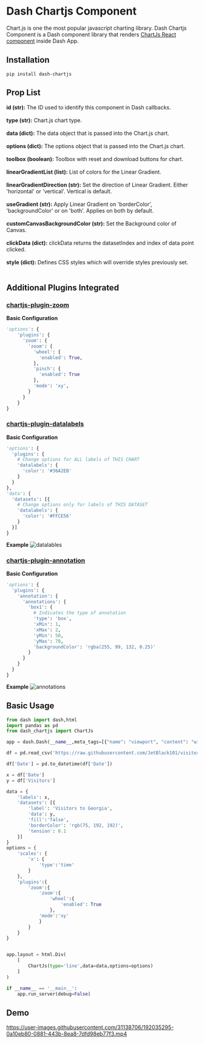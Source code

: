 # Dash Chartjs Component

Chart.js is one the most popular javascript charting library. 
Dash Chartjs Component is a Dash component library that renders [ChartJs React component](https://react-chartjs-2.js.org/) inside Dash App.

## Installation

```
pip install dash-chartjs
```

## Prop List
    
**id (str):** The ID used to identify this component in Dash callbacks.<br><br>
**type (str):** Chart.js chart type.<br><br>
**data (dict):** The data object that is passed into the Chart.js chart.<br><br>
**options (dict):** The options object that is passed into the Chart.js chart.<br><br>
**toolbox (boolean):** Toolbox with reset and download buttons for chart.<br><br>
**linearGradientList (list):** List of colors for the Linear Gradient.<br><br>
**linearGradientDirection (str):** Set the direction of Linear Gradient. Either 'horizontal' or 'vertical'. Vertical is default.<br><br>
**useGradient (str):** Apply Linear Gradient on 'borderColor', 'backgroundColor' or on 'both'. Applies on both by default.<br><br>
**customCanvasBackgroundColor (str):** Set the Background color of Canvas.<br><br>
**clickData (dict):** clickData returns the datasetIndex and index of data point clicked.<br><br>
**style (dict):** Defines CSS styles which will override styles previously set.<br><br>

## Additional Plugins Integrated
### [chartjs-plugin-zoom](https://www.chartjs.org/chartjs-plugin-zoom/latest/)
**Basic Configuration**<br>
```python
'options': {
    'plugins': {
      'zoom': {
        'zoom': {
          'wheel': {
            'enabled': True,
          },
          'pinch': {
            'enabled': True
          },
          'mode': 'xy',
        }
      }
    }
}
```
### [chartjs-plugin-datalabels](https://chartjs-plugin-datalabels.netlify.app/)
**Basic Configuration**<br>
```python
'options': {
  'plugins': {
    # Change options for ALL labels of THIS CHART
    'datalabels': {
      'color': '#36A2EB'
    }
  }
},
'data': {
  'datasets': [{
    # Change options only for labels of THIS DATASET
    'datalabels': {
      'color': '#FFCE56'
    }
  }]
}
```
**Example**
![datalables](https://github.com/zenalytiks/dash-chartjs/assets/31138706/f338eda9-4e0c-4128-ac72-972bbd488c6d)

### [chartjs-plugin-annotation](https://www.chartjs.org/chartjs-plugin-annotation/latest/)
**Basic Configuration**<br>
```python
'options': {
  'plugins': {
    'annotation': {
      'annotations': {
        'box1': {
          # Indicates the type of annotation
          'type': 'box',
          'xMin': 1,
          'xMax': 2,
          'yMin': 50,
          'yMax': 70,
          'backgroundColor': 'rgba(255, 99, 132, 0.25)'
        }
      }
    }
  }
}
```
**Example**
![annotations](https://github.com/zenalytiks/dash-chartjs/assets/31138706/1dec90df-69f9-4098-9b01-3f06d46248f1)

## Basic Usage

```python
from dash import dash,html
import pandas as pd
from dash_chartjs import ChartJs

app = dash.Dash(__name__,meta_tags=[{"name": "viewport", "content": "width=device-width, initial-scale=1"}])

df = pd.read_csv('https://raw.githubusercontent.com/JetBlack101/visitors-to-georgia-ts-analysis/main/Data/VisitorsToGeorgia_2011-2019.csv')

df['Date'] = pd.to_datetime(df['Date'])

x = df['Date']
y = df['Visitors']

data = {
    'labels': x,
    'datasets': [{
        'label': 'Visitors to Georgia',
        'data': y,
        'fill':'false',
        'borderColor': 'rgb(75, 192, 192)',
        'tension': 0.1
    }]
}
options = {
    'scales': {
        'x': {
            'type':'time'
        }
    },
    'plugins':{
        'zoom':{
            'zoom':{
                'wheel':{
                    'enabled': True
                },
            'mode':'xy'
            }
        }
    } 
}


app.layout = html.Div(
    [
        ChartJs(type='line',data=data,options=options)
    ]
)

if __name__ == '__main__':
    app.run_server(debug=False)
```

## Demo


https://user-images.githubusercontent.com/31138706/192035295-0a10eb80-0881-443b-8ea8-7dfd98eb77f3.mp4


